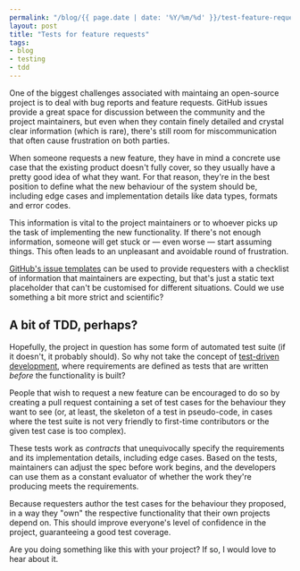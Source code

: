 ```yaml
---
permalink: "/blog/{{ page.date | date: '%Y/%m/%d' }}/test-feature-requests.html"
layout: post
title: "Tests for feature requests"
tags:
- blog
- testing
- tdd
---
```

One of the biggest challenges associated with maintaing an open-source project is to deal with bug reports and feature requests. GitHub issues provide a great space for discussion between the community and the project maintainers, but even when they contain finely detailed and crystal clear information (which is rare), there's still room for miscommunication that often cause frustration on both parties.<!--more-->

When someone requests a new feature, they have in mind a concrete use case that the existing product doesn't fully cover, so they usually have a pretty good idea of what they want. For that reason, they're in the best position to define what the new behaviour of the system should be, including edge cases and implementation details like data types, formats and error codes.

This information is vital to the project maintainers or to whoever picks up the task of implementing the new functionality. If there's not enough information, someone will get stuck or — even worse — start assuming things. This often leads to an unpleasant and avoidable round of frustration.

[GitHub's issue templates](https://github.com/blog/2111-issue-and-pull-request-templates) can be used to provide requesters with a checklist of information that maintainers are expecting, but that's just a static text placeholder that can't be customised for different situations. Could we use something a bit more strict and scientific?

## A bit of TDD, perhaps?

Hopefully, the project in question has some form of automated test suite (if it doesn't, it probably should). So why not take the concept of [test-driven development](https://en.wikipedia.org/wiki/Test-driven_development), where requirements are defined as tests that are written *before* the functionality is built?

People that wish to request a new feature can be encouraged to do so by creating a pull request containing a set of test cases for the behaviour they want to see (or, at least, the skeleton of a test in pseudo-code, in cases where the test suite is not very friendly to first-time contributors or the given test case is too complex).

These tests work as *contracts* that unequivocally specify the requirements and its implementation details, including edge cases. Based on the tests, maintainers can adjust the spec before work begins, and the developers can use them as a constant evaluator of whether the work they're producing meets the requirements.

Because requesters author the test cases for the behaviour they proposed, in a way they "own" the respective functionality that their own projects depend on. This should improve everyone's level of confidence in the project, guaranteeing a good test coverage.

Are you doing something like this with your project? If so, I would love to hear about it.<!--tomb-->